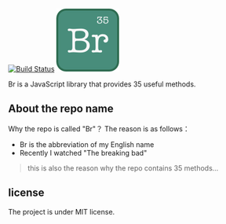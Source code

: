 [![Build Status](https://travis-ci.org/Brant-Ma/Br.svg?branch=master)](https://travis-ci.org/Brant-Ma/Br)
![Br](./logo.png)

Br is a JavaScript library that provides 35 useful methods.

## About the repo name

Why the repo is called "Br"？ The reason is as follows：

- Br is the abbreviation of my English name
- Recently I watched "The breaking bad"

> this is also the reason why the repo contains 35 methods...

## license

The project is under MIT license.
